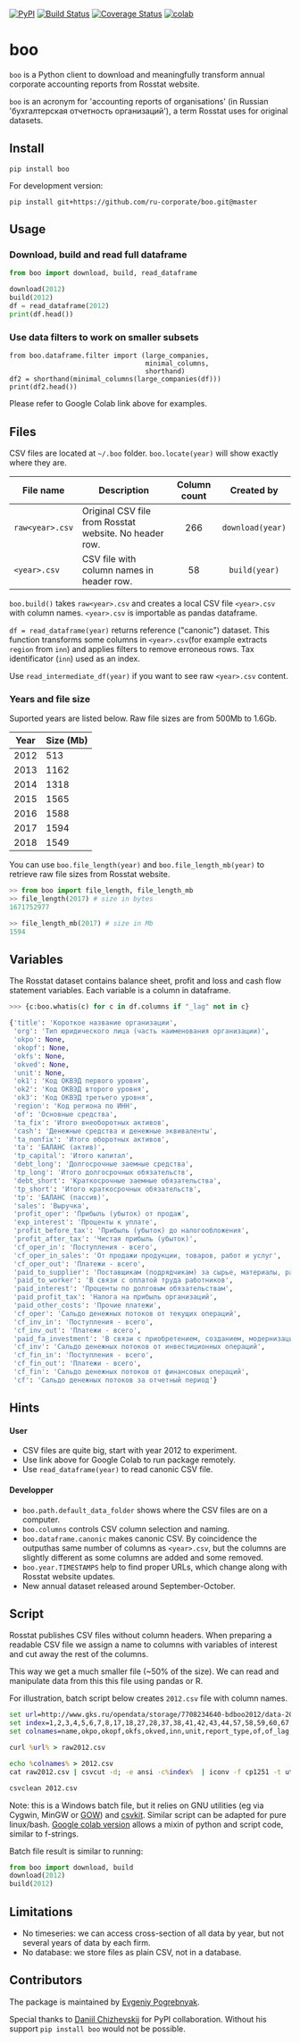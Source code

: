 [![PyPI](https://img.shields.io/pypi/v/boo.svg)](https://pypi.python.org/pypi/boo/#history)
[![Build Status](https://travis-ci.com/ru-corporate/boo.svg?branch=master)](https://travis-ci.com/ru-corporate/boo)
[![Coverage Status](https://coveralls.io/repos/github/ru-corporate/boo/badge.svg?branch=master&service=github)](https://coveralls.io/github/ru-corporate/boo?branch=master)
[![colab](https://img.shields.io/badge/colab-launch-blue.svg)](https://colab.research.google.com/drive/11g70BD78BnM6PqVrT4uZ27zrNBQ2ae3s#scrollTo=YD-la400CQyT)

# boo

`boo` is a Python client to download and meaningfully transform annual corporate accounting reports from Rosstat website. 

`boo` is an acronym for 'accounting reports of organisations' (in Russian 'бухгалтерская отчетность организаций'),
a term Rosstat uses for original datasets.


## Install

```
pip install boo
```

For development version:

```
pip install git+https://github.com/ru-corporate/boo.git@master
```

## Usage

### Download, build and read full dataframe

```python
from boo import download, build, read_dataframe

download(2012)
build(2012)
df = read_dataframe(2012)
print(df.head())
```

### Use data filters to work on smaller subsets

```
from boo.dataframe.filter import (large_companies, 
                                  minimal_columns, 
                                  shorthand)
df2 = shorthand(minimal_columns(large_companies(df)))
print(df2.head())
```

Please refer to Google Colab link above for examples.


## Files

CSV files are located at `~/.boo` folder. `boo.locate(year)` will show exactly where they are.


File name     | Description  | Column count |  Created by 
--------------|--------------|:------------:|:------------:
`raw<year>.csv` | Original CSV file from Rosstat website. No header row.    | 266 | `download(year)`
`<year>.csv` | CSV file with column names in header row.  | 58 | `build(year)`

`boo.build()` takes `raw<year>.csv` and creates a local CSV file `<year>.csv` with column names.  `<year>.csv` is importable as pandas dataframe. 

`df = read_dataframe(year)` returns reference ("canonic") dataset. This function transforms some columns in `<year>.csv`(for example extracts `region` from `inn`) and applies filters to remove erroneous rows. Tax identificator (`inn`) used as an index.

Use `read_intermediate_df(year)` if you want to see raw `<year>.csv` content.

### Years and file size

Suported years are listed below. Raw file sizes are from 500Mb to 1.6Gb. 

|   Year |   Size (Mb) |
|--------|-------------|
|   2012 |         513 |
|   2013 |        1162 |
|   2014 |        1318 |
|   2015 |        1565 |
|   2016 |        1588 |
|   2017 |        1594 |
|   2018 |        1549 |

You can use `boo.file_length(year)` and `boo.file_length_mb(year)` to retrieve raw file sizes from Rosstat website. 

```python
>> from boo import file_length, file_length_mb
>> file_length(2017) # size in bytes
1671752977

>> file_length_mb(2017) # size in Mb
1594
```

## Variables

The Rosstat dataset contains balance sheet, profit and loss and cash flow statement variables. Each variable is a column in dataframe. 

```python
>>> {c:boo.whatis(c) for c in df.columns if "_lag" not in c}

{'title': 'Короткое название организации',
 'org': 'Тип юридического лица (часть наименования организации)',
 'okpo': None,
 'okopf': None,
 'okfs': None,
 'okved': None,
 'unit': None,
 'ok1': 'Код ОКВЭД первого уровня',
 'ok2': 'Код ОКВЭД второго уровня',
 'ok3': 'Код ОКВЭД третьего уровня',
 'region': 'Код региона по ИНН',
 'of': 'Основные средства',
 'ta_fix': 'Итого внеоборотных активов',
 'cash': 'Денежные средства и денежные эквиваленты',
 'ta_nonfix': 'Итого оборотных активов',
 'ta': 'БАЛАНС (актив)',
 'tp_capital': 'Итого капитал',
 'debt_long': 'Долгосрочные заемные средства',
 'tp_long': 'Итого долгосрочных обязательств',
 'debt_short': 'Краткосрочные заемные обязательства',
 'tp_short': 'Итого краткосрочных обязательств',
 'tp': 'БАЛАНС (пассив)',
 'sales': 'Выручка',
 'profit_oper': 'Прибыль (убыток) от продаж',
 'exp_interest': 'Проценты к уплате',
 'profit_before_tax': 'Прибыль (убыток) до налогообложения',
 'profit_after_tax': 'Чистая прибыль (убыток)',
 'cf_oper_in': 'Поступления - всего',
 'cf_oper_in_sales': 'От продажи продукции, товаров, работ и услуг',
 'cf_oper_out': 'Платежи - всего',
 'paid_to_supplier': 'Поставщикам (подрядчикам) за сырье, материалы, работы, услуги',
 'paid_to_worker': 'В связи с оплатой труда работников',
 'paid_interest': 'Проценты по долговым обязательствам',
 'paid_profit_tax': 'Налога на прибыль организаций',
 'paid_other_costs': 'Прочие платежи',
 'cf_oper': 'Сальдо денежных потоков от текущих операций',
 'cf_inv_in': 'Поступления - всего',
 'cf_inv_out': 'Платежи - всего',
 'paid_fa_investment': 'В связи с приобретением, созданием, модернизацией, реконструкцией и подготовкой к использованию внеоборотны активов',
 'cf_inv': 'Сальдо денежных потоков от инвестиционных операций',
 'cf_fin_in': 'Поступления - всего',
 'cf_fin_out': 'Платежи - всего',
 'cf_fin': 'Сальдо денежных потоков от финансовых операций',
 'cf': 'Сальдо денежных потоков за отчетный период'}
```

## Hints

#### User

- CSV files are quite big, start with year 2012 to experiment.
- Use link above for Google Colab to run package remotely.
- Use `read_dataframe(year)` to read canonic CSV file. 

#### Developper

- `boo.path.default_data_folder` shows where the CSV files are on a computer.
- `boo.columns` controls CSV column selection and naming.
- `boo.dataframe.canonic` makes canonic CSV. By coincidence the outputhas same number of columns as `<year>.csv`, but the columns are slightly different as some columns are added and some removed.
- `boo.year.TIMESTAMPS` help to find proper URLs, which change along with Rosstat website updates. 
- New annual dataset released around September-October.

## Script

Rosstat publishes CSV files without column headers. 
When preparing a readable CSV file we assign a name to columns
with variables of interest and cut away the rest of the columns. 

This way we get a much smaller file (~50% of the size). We can read 
and manipulate data from this this file using pandas or R. 

For illustration, batch script below creates `2012.csv` file with column names.

```bat
set url=http://www.gks.ru/opendata/storage/7708234640-bdboo2012/data-20190329t000000-structure-20121231t000000.csv
set index=1,2,3,4,5,6,7,8,17,18,27,28,37,38,41,42,43,44,57,58,59,60,67,68,69,70,79,80,81,82,83,84,93,94,99,100,105,106,117,118,204,205,209,210,211,212,213,214,215,216,222,223,228,229,235,240,241,266 
set colnames=name,okpo,okopf,okfs,okved,inn,unit,report_type,of,of_lag,ta_fix,ta_fix_lag,cash,cash_lag,ta_nonfix,ta_nonfix_lag,ta,ta_lag,tp_capital,tp_capital_lag,debt_long,debt_long_lag,tp_long,tp_long_lag,debt_short,debt_short_lag,tp_short,tp_short_lag,tp,tp_lag,sales,sales_lag,profit_oper,profit_oper_lag,exp_interest,exp_interest_lag,profit_before_tax,profit_before_tax_lag,profit_after_tax,profit_after_tax_lag,cf_oper_in,cf_oper_in_sales,cf_oper_out,paid_to_supplier,paid_to_worker,paid_interest,paid_profit_tax,paid_other_costs,cf_oper,cf_inv_in,cf_inv_out,paid_fa_investment,cf_inv,cf_fin_in,cf_fin_out,cf_fin,cf,date_published

curl %url% > raw2012.csv

echo %colnames% > 2012.csv
cat raw2012.csv | csvcut -d; -e ansi -c%index%  | iconv -f cp1251 -t utf-8 >> 2012.csv

csvclean 2012.csv
```

Note: this is a Windows batch file, but it relies on GNU utilities (eg via Cygwin, MinGW or [GOW](https://github.com/bmatzelle/gow/wiki)) and [csvkit](https://csvkit.readthedocs.io/en/latest/). Similar script can be adapted for pure linux/bash. [Google colab version](https://colab.research.google.com/drive/1FtwoYfBxzDjGyeQ-BPvcDa6k27DpzuVW) allows a mixin of python and script code, similar to f-strings.

Batch file result is similar to running: 

```python 
from boo import download, build
download(2012)
build(2012)
```

## Limitations

- No timeseries: we can access cross-section of all data by year, but not several years of data by each firm. 
- No database: we store files as plain CSV, not in a database.

## Contributors

The package is maintained by [Evgeniy Pogrebnyak](https://github.com/epogrebnyak).

Special thanks to [Daniil Chizhevskij](https://daniilchizhevskij.ml/) for PyPI collaboration. Without his support `pip install boo` would not be possible.
